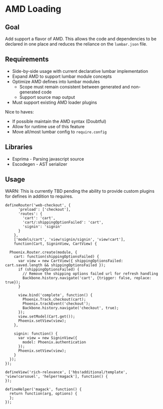 # AMD Loading

## Goal

Add support a flavor of AMD. This allows the code and dependencies to be declared in one place and reduces the reliance on the `lumbar.json` file.

## Requirements

- Side-by-side usage with current declarative lumbar implementation
- Expand AMD to support lumbar module concepts
- Optimize AMD defines into lumbar modules
  - Scope must remain consistent between generated and non-generated code
  - Support source map output
- Must support existing AMD loader plugins

Nice to haves:

- If possible maintain the AMD syntax (Doubtful)
- Allow for runtime use of this feature
- Move all/most lumbar config to `require.config`

## Libraries

- Esprima - Parsing javascript source
- Escodegen - AST serializer

## Usage

WARN: This is currently TBD pending the ability to provide custom plugins for defines in addition to requires.

```
defineRouter('web-checkout', {
      'preload': ['checkout'],
      'routes': {
        'cart': 'cart',
        'cart/:shippingOptionFailed': 'cart',
        'signin': 'signin'
      }
    },
    ['models/cart', 'view!signin/signin', 'view!cart'],
    function(Cart, SigninView, CartView) {

  Phoenix.Router.create(module, {
    cart: function(shippingOptionsFailed) {
      var view = new CartView({ shippingOptionsFailed: cart.saved.length && shippingOptionsFailed });
      if (shippingOptionsFailed) {
        // Remove the shipping options failed url for refresh handling
        Backbone.history.navigate('cart', {trigger: false, replace: true});
      }

      view.bind('complete', function() {
        Phoenix.Track.checkout(cart);
        Phoenix.trackEvent('checkout');
        Backbone.history.navigate('checkout', true);
      });
      view.setModel(Cart.get());
      Phoenix.setView(view);
    },

    signin: function() {
      var view = new SigninView({
        model: Phoenix.authentication
      });
      Phoenix.setView(view);
    }
  });
});

defineView('rich-relevance', ['hbs!additional/template', 'view!carsouel', 'helper!magack'], function() {
});

defineHelper('magack', function() {
  return function(arg, options) {
  };
});
```
